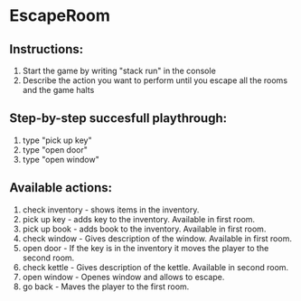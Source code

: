 # EscapeRoom

## Instructions:
1. Start the game by writing "stack run" in the console
2. Describe the action you want to perform until you escape all the rooms and the game halts

## Step-by-step succesfull playthrough:
1. type "pick up key"
2. type "open door"
3. type "open window"

## Available actions:
1. check inventory - shows items in the inventory.
2. pick up key - adds key to the inventory. Available in first room.
3. pick up book - adds book to the inventory. Available in first room.
4. check window - Gives description of the window. Available in first room.
5. open door - If the key is in the inventory it moves the player to the second room.
6. check kettle - Gives description of the kettle. Available in second room.
7. open window - Openes window and allows to escape.
8. go back - Maves the player to the first room.
